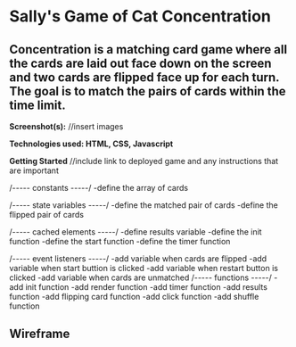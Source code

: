 # Sally's Game of Cat Concentration 
## Concentration is a matching card game where all the cards are laid out face down on the screen and two cards are flipped face up for each turn. The goal is to match the pairs of cards within the time limit.


**Screenshot(s):**
//insert images


**Technologies used: HTML, CSS, Javascript**


**Getting Started**
//include link to deployed game and any instructions that are important

/----- constants -----/
-define the array of cards

/----- state variables -----/
-define the matched pair of cards
-define the flipped pair of cards

/----- cached elements -----/
-define results variable
-define the init function
-define the start function
-define the timer function


/----- event listeners -----/
-add variable when cards are flipped
-add variable when start buttion is clicked
-add variable when restart button is clicked
-add variable when cards are unmatched
/----- functions -----/
-add init function
-add render function
-add timer function
-add results function
-add flipping card function
-add click function
-add shuffle function

## Wireframe 

